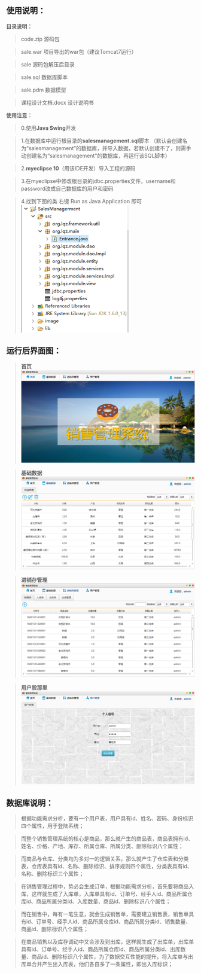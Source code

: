 ## 使用说明：

目录说明：

>code.zip			源码包

>sale.war			项目导出的war包（建议Tomcat7运行）

>sale				源码包解压后目录

>sale.sql			数据库脚本

>sale.pdm			数据模型

>课程设计文档.docx 	设计说明书

使用注意：

>0.使用**Java Swing**开发

>1.在数据库中运行根目录的**salesmanagement.sql**脚本 （默认会创建名为“salesmanagement”的数据库，并导入数据，若默认创建不了，则需手动创建名为“salesmanagement"的数据库，再运行该SQL脚本）

>2.**myeclipse 10**（用该IDE开发）导入工程的源码

>3.在myeclipse中修改根目录的jdbc.properties文件，username和password改成自己数据库的用户和密码

>4.找到下图的类 右键 Run as Java Application 即可
>![avatar](image/help.png)

## 运行后界面图：

>**首页**
>![avatar](image/show1.png)

>**基础数据**
>![avatar](image/show2.png)

>**进销存管理**
>![avatar](image/show3.png)

>**用户股那里**
>![avatar](image/show4.png)

## 数据库说明：

>根据功能需求分析，要有一个用户表，用户具有id、姓名、密码、身份标识四个属性，用于登陆系统；

>而整个销售管理系统的核心是商品，那么就产生的商品表，商品表拥有id、姓名、价格、产地、库存、所属仓库、所属分类、删除标识八个属性；

>而商品与仓库、分类均为多对一的逻辑关系，那么就产生了仓库表和分类表，仓库表具有id、名称、删除标识、排序规则四个属性，分类表具有id、名称、删除标识三个属性；

>在销售管理过程中，势必会生成订单，根据功能需求分析，首先要将商品入库，这样就生成了入库单，入库单具有id、订单号、经手人id、商品所属仓库id、商品所属分类id、入库数量、商品id、删除标识八个属性；

>而在销售中，每有一笔生意，就会生成销售单，需要建立销售表，销售单具有id、订单号、经手人id、商品所属仓库id、商品所属分类id、销售数量、商品id、删除标识八个属性；

>在商品销售以及库存调动中又会涉及到出库，这样就生成了出库单，出库单具有id、订单号、经手人id、商品所属仓库id、商品所属分类id、出库数量、商品id、删除标识八个属性，为了数据交互性能的提升，将入库单与出库单合并产生出入库表，他们各自多了一条属性，即出入库标识；
